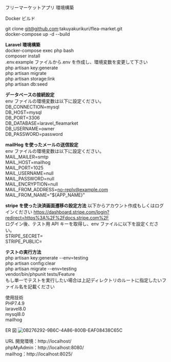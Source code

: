 フリーマーケットアプリ 環境構築

Docker ビルド

git clone git@github.com:takuyakurikuri/flea-market.git  
docker-compose up -d --build

<!-- MySQLは、OSによって起動しない場合があるのでそれぞれのPCに合わせて docker-compose.ymlファイルを編集して下さい。 -->

**Laravel 環境構築**  
docker-compose exec php bash  
composer install  
.env.example ファイルから.env を作成し、環境変数を変更して下さい  
php artisan key:generate  
php artisan migrate  
php artisan storage:link  
php artisan db:seed

**データベースの接続設定**  
env ファイルの環境変数は以下に設定ください。  
DB_CONNECTION=mysql  
DB_HOST=mysql  
DB_PORT=3306  
DB_DATABASE=laravel_fleamarket  
DB_USERNAME=owner  
DB_PASSWORD=password

**mailHog を使ったメールの送信設定**  
env ファイルの環境変数は以下に設定ください。  
MAIL_MAILER=smtp  
MAIL_HOST=mailhog  
MAIL_PORT=1025  
MAIL_USERNAME=null  
MAIL_PASSWORD=null  
MAIL_ENCRYPTION=null  
MAIL_FROM_ADDRESS=no-reply@example.com  
MAIL_FROM_NAME="${APP_NAME}"

**stripe を使った決済画面遷移の設定方法**
以下からアカウント作成もしくはログインください
https://dashboard.stripe.com/login?redirect=https%3A%2F%2Fdocs.stripe.com%2F  
ログイン後、テスト用 API キーを取得し、env ファイルに以下を設定ください。  
STRIPE_SECRET=  
STRIPE_PUBLIC=

**テストの実行方法**  
php artisan key:generate --env=testing  
php artisan config:clear  
php artisan migrate --env=testing  
vendor/bin/phpunit tests/Feature  
もし単一でテストを実行したい場合は上記ディレクトリのルートに指定したいファイル名を記載ください

使用技術  
PHP7.4.9  
laravel8.0  
mysql8.0  
mailhog

ER 図
![0B276292-9B6C-4A86-800B-EAF08438C65C](https://github.com/user-attachments/assets/71fe59b9-8b9f-4fe4-952f-42f6455bedd3)

URL 開発環境：http://localhost/  
phpMyAdmin：http://localhost:8080/  
mailhog：http://localhost:8025/
